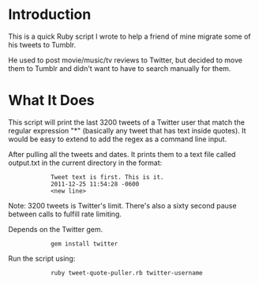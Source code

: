# Introduction

This is a quick Ruby script I wrote to help a friend of mine migrate some of his tweets to Tumblr. 

He used to post movie/music/tv reviews to Twitter, but decided to move them to Tumblr and didn't want to have to search manually for them.

# What It Does

This script will print the last 3200 tweets of a Twitter user that match the regular expression "*" (basically any tweet that has text inside quotes). It would be easy to extend to add the regex as a command line input.

After pulling all the tweets and dates. It prints them to a text file called output.txt in the current directory in the format:
				
				Tweet text is first. This is it.
				2011-12-25 11:54:28 -0600
				<new line>

Note: 3200 tweets is Twitter's limit. There's also a sixty second pause between calls to fulfill rate limiting.

Depends on the Twitter gem.

				gem install twitter

Run the script using:

				ruby tweet-quote-puller.rb twitter-username

